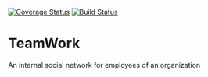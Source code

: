 [![Coverage Status](https://coveralls.io/repos/github/tos4christ/TeamWork/badge.svg?branch=feature/ch-complete-coveralls)](https://coveralls.io/github/tos4christ/TeamWork?branch=develop)
[![Build Status](https://travis-ci.com/tos4christ/TeamWork.svg?branch=develop)](https://travis-ci.com/tos4christ/TeamWork)

# TeamWork
An internal social network for employees of an organization
